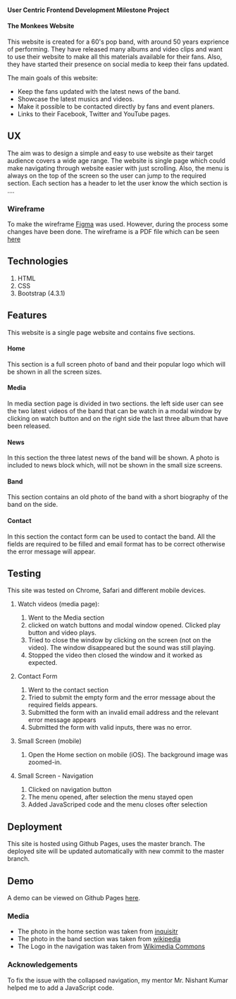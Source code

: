 #### User Centric Frontend Development Milestone Project
#### The Monkees Website

This website is created for a 60's pop band, with around 50 years exprience of performing. They have released many albums and video clips and want to use their website to make all this materials available for their fans.
Also, they have started their presence on social media to keep their fans updated.

The main goals of this website:
- Keep the fans updated with the latest news of the band.
- Showcase the latest musics and videos.
- Make it possible to be contacted directly by fans and event planers.
- Links to their Facebook, Twitter and YouTube pages.


## UX

The aim was to design a simple and easy to use website as their target audience covers a wide age range. The website is single page which could make navigating through website easier with just scrolling. Also, the menu is always on the top of the screen so the user can jump to the required section. Each section has a header to let the user know the which section is ….
### Wireframe
To make the wireframe [Figma](http://figma.com) was used. However, during the process some changes have been done. The wireframe is a PDF file which can be seen [here](/wireframe/Monkees-wirefram.pdf) 
## Technologies
1. HTML
2. CSS
3. Bootstrap (4.3.1)

## Features
This website is a single page website and contains five sections.

#### Home
This section is a full screen photo of band and their popular logo which will be shown in all the screen sizes.

#### Media
In media section page is divided in two sections. the left side user can see the two latest videos of the band that can be watch in a modal window by clicking on watch button and on the right side the last three album that have been released.

#### News
In this section the three latest news of the band will be shown. A photo is included to news block which, will not be shown in the small size screens.

#### Band
This section contains an old photo of the band with a short biography of the band on the side.


#### Contact
In this section the contact form can be used to contact the band. All the fields are required to be filled and email format has to be correct otherwise the error message will appear.


## Testing
This site was tested on Chrome, Safari and different mobile devices. 

 1. Watch videos (media page):
    1. Went to the Media section
    2. clicked on watch buttons and modal window opened. Clicked play button and video plays.
    3. Tried to close the window by clicking on the screen (not on the video). The window disappeared but the sound was still playing.
    4. Stopped the video then closed the window and it worked as expected.  

 2. Contact Form
    1. Went to the contact section
    2. Tried to submit the empty form and the error message about the required fields appears.
    3. Submitted the form with an invalid email address and the relevant error message appears
    4. Submitted the form with valid inputs, there was no error.

 3. Small Screen (mobile)
    1. Open the Home section on mobile (iOS). The background image was zoomed-in.

 4. Small Screen - Navigation
    1. Clicked on navigation button
    2. The menu opened, after selection the menu stayed open
    3. Added JavaScriped code and the menu closes ofter selection 


## Deployment
This site is hosted using Github Pages, uses the master branch. The deployed site will be updated automatically with new commit to the master branch. 

## Demo
A demo can be viewed on Github Pages [here](https://adelbakhshi.github.io/ucfd-mileston-project/).


### Media

- The photo in the home section was taken from [inquisitr](https://www.inquisitr.com/2771903/the-monkees-celebrate-50-year-anniversary-with-new-album-tour)
- The photo in the band section was taken from [wikipedia](https://en.wikipedia.org/wiki/The_Monkees#/media/File:The_Monkees_1966.JPG)
- The Logo in the navigation was taken from [Wikimedia Commons](https://commons.wikimedia.org/wiki/File:Monkees-logo.png)

### Acknowledgements
To fix the issue with the collapsed navigation, my mentor Mr. Nishant Kumar helped me to add a JavaScript code.